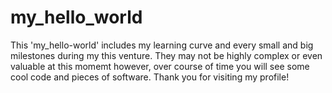 # my_hello_world
This 'my_hello-world' includes my learning curve and every small and big milestones during my this venture. They may not be highly complex or even valuable at this 
momemt however, over course of time you will see some cool code and pieces of software. Thank you for visiting my profile!
